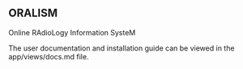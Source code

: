 ## ORALISM 

Online RAdioLogy Information SysteM

The user documentation and installation guide can be
viewed in the app/views/docs.md file.
